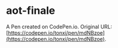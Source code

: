 # aot-finale

A Pen created on CodePen.io. Original URL: [https://codepen.io/tonxi/pen/mdNBzoe](https://codepen.io/tonxi/pen/mdNBzoe).

